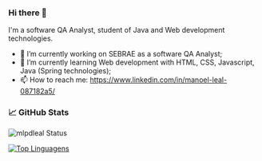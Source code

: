 ### Hi there 👋

I'm a software QA Analyst, student of Java and Web development technologies.

- 🔭 I’m currently working on SEBRAE as a software QA Analyst;
- 🌱 I’m currently learning Web development with HTML, CSS, Javascript, Java (Spring technologies);
- 📫 How to reach me: https://www.linkedin.com/in/manoel-leal-087182a5/

### &#x1f4c8; GitHub Stats

![mlpdleal Status](https://github-readme-stats.vercel.app/api?username=mlpdleal&show_icons=true&refresh=true)

[![Top Linguagens](https://github-readme-stats.vercel.app/api/top-langs/?username=mlpdleal&layout=compact&hide=html,css,plpgsql&refresh=true)](https://github.com/anuraghazra/github-readme-stats)



